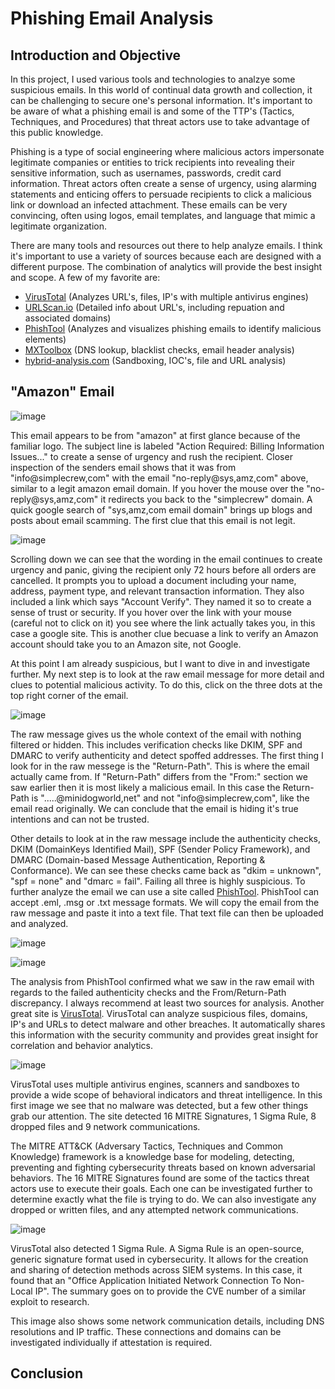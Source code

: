 # Phishing Email Analysis
## Introduction and Objective

In this project, I used various tools and technologies to analzye some suspicious emails. In this world of continual data growth and collection, it can be challenging to secure one's personal information. It's important to be aware of what a phishing email is and some of the TTP's (Tactics, Techniques, and Procedures) that threat actors use to take advantage of this public knowledge.

Phishing is a type of social engineering where malicious actors impersonate legitimate companies or entities to trick recipients into revealing their sensitive information, such as usernames, passwords, credit card information. Threat actors often create a sense of urgency, using alarming statements and enticing offers to persuade recipients to click a malicious link or download an infected attachment. These emails can be very convincing, often using logos, email templates, and language that mimic a legitimate organization.

There are many tools and resources out there to help analyze emails. I think it's important to use a variety of sources because each are designed with a different purpose. The combination of analytics will provide the best insight and scope. A few of my favorite are:

- [VirusTotal](https://www.virustotal.com/gui/home/upload) (Analyzes URL's, files, IP's with multiple antivirus engines)
- [URLScan.io](https://urlscan.io/) (Detailed info about URL's, including repuation and associated domains)
- [PhishTool](https://www.phishtool.com/) (Analyzes and visualizes phishing emails to identify malicious elements)
- [MXToolbox](https://mxtoolbox.com/) (DNS lookup, blacklist checks, email header analysis)
- [hybrid-analysis.com](https://hybrid-analysis.com/) (Sandboxing, IOC's, file and URL analysis)

## "Amazon" Email

![image](https://github.com/user-attachments/assets/ce7ba3e7-8227-4175-907d-300dc6d870b5)

This email appears to be from "amazon" at first glance because of the familiar logo. The subject line is labeled "Action Required: Billing Information Issues..." to create a sense of urgency and rush the recipient. Closer inspection of the senders email shows that it was from "info@simplecrew,com" with the email "no-reply@sys,amz,com" above, similar to a legit amazon email domain. If you hover the mouse over the "no-reply@sys,amz,com" it redirects you back to the "simplecrew" domain. A quick google search of "sys,amz,com email domain" brings up blogs and posts about email scamming. The first clue that this email is not legit.

![image](https://github.com/user-attachments/assets/6cfe0bfc-f969-481d-b2f2-3c18ac66ecd7)

Scrolling down we can see that the wording in the email continues to create urgency and panic, giving the recipient only 72 hours before all orders are cancelled. It prompts you to upload a document including your name, address, payment type, and relevant transaction information. They also included a link which says "Account Verify". They named it so to create a sense of trust or security. If you hover over the link with your mouse (careful not to click on it) you see where the link actually takes you, in this case a google site. This is another clue becuase a link to verify an Amazon account should take you to an Amazon site, not Google.

At this point I am already suspicious, but I want to dive in and investigate further. My next step is to look at the raw email message for more detail and clues to potential malicious activity. To do this, click on the three dots at the top right corner of the email. 

![image](https://github.com/user-attachments/assets/534db923-b397-4eda-b594-122b557fc341)

The raw message gives us the whole context of the email with nothing filtered or hidden. This includes verification checks like DKIM, SPF and DMARC to verify authenticity and detect spoffed addresses. The first thing I look for in the raw messege is the "Return-Path". This is where the email actually came from. If "Return-Path" differs from the "From:" section we saw earlier then it is most likely a malicious email. In this case the Return-Path is ".....@minidogworld,net" and not "info@simplecrew,com", like the email read originally. We can conclude that the email is hiding it's true intentions and can not be trusted. 

Other details to look at in the raw message include the authenticity checks, DKIM (DomainKeys Identified Mail), SPF (Sender Policy Framework), and DMARC (Domain-based Message Authentication, Reporting & Conformance). We can see these checks came back as "dkim = unknown", "spf = none" and "dmarc = fail". Failing all three is highly suspicious. To further analyze the email we can use a site called [PhishTool](https://www.phishtool.com/). PhishTool can accept .eml, .msg or .txt message formats. We will copy the email from the raw message and paste it into a text file. That text file can then be uploaded and analyzed.

![image](https://github.com/user-attachments/assets/1e951028-3d95-412a-9a61-3c16054a7de5)

![image](https://github.com/user-attachments/assets/69e192a3-ca30-4d20-a8db-070f2ee14ceb)

The analysis from PhishTool confirmed what we saw in the raw email with regards to the failed authenticity checks and the From/Return-Path discrepancy. I always recommend at least two sources for analysis. Another great site is [VirusTotal](https://www.virustotal.com/gui/home/upload). VirusTotal can analyze suspicious files, domains, IP's and URLs to detect malware and other breaches. It automatically shares this information with the security community and provides great insight for correlation and behavior analytics.

![image](https://github.com/user-attachments/assets/4fd5abca-8ad3-4cc4-862c-cba8ff851503)

VirusTotal uses multiple antivirus engines, scanners and sandboxes to provide a wide scope of behavioral indicators and threat intelligence. 
In this first image we see that no malware was detected, but a few other things grab our attention. The site detected 16 MITRE Signatures, 1 Sigma Rule, 8 dropped files and 9 network communications. 

The MITRE ATT&CK (Adversary Tactics, Techniques and Common Knowledge) framework is a knowledge base for modeling, detecting, preventing and fighting cybersecurity threats based on known adversarial behaviors. The 16 MITRE Signatures found are some of the tactics threat actors use to execute their goals. Each one can be investigated further to determine exactly what the file is trying to do. We can also investigate any dropped or written files, and any attempted network communications.

![image](https://github.com/user-attachments/assets/0e0841b6-c5e4-46bf-a0ba-e33d9c052b8c)

VirusTotal also detected 1 Sigma Rule. A Sigma Rule is an open-source, generic signature format used in cybersecurity. It allows for the creation and sharing of detection methods across SIEM systems. In this case, it found that an "Office Application Initiated Network Connection To Non-Local IP". The summary goes on to provide the CVE number of a similar exploit to research. 

This image also shows some network communication details, including DNS resolutions and IP traffic. These connections and domains can be investigated individually if attestation is required.

## Conclusion



